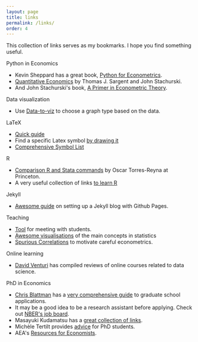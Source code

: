 ```yaml
---
layout: page
title: links
permalink: /links/
order: 4
---
```


This collection of links serves as my bookmarks. I hope you find something useful.

Python in Economics
- Kevin Sheppard has a great book, [Python for Econometrics](https://www.kevinsheppard.com/Python_for_Econometrics).
- [Quantitative Economics](https://lectures.quantecon.org/py/) by Thomas J. Sargent and John Stachurski.
- And John Stachurski's book, [A Primer in Econometric Theory](http://johnstachurski.net/emet.html).

Data visualization
- Use [Data-to-viz](https://www.data-to-viz.com/) to choose a graph type based on the data.

LaTeX
- [Quick guide](http://library.caltech.edu/coda/theses/latex-quickguide.pdf)
- Find a specific Latex symbol [by drawing it](http://detexify.kirelabs.org/classify.html)
- [Comprehensive Symbol List](ftp://tug.ctan.org/pub/tex-archive/info/symbols/comprehensive/symbols-letter.pdf)

R
- [Comparison R and Stata commands](http://dss.princeton.edu/training/RStata.pdf) by Oscar Torres-Reyna at Princeton.
- A very useful collection of links [to learn R](https://www.r-bloggers.com/how-to-learn-r-2/)

Jekyll
- [Awesome guide](http://jmcglone.com/guides/github-pages/) on setting up a Jekyll blog with Github Pages.

Teaching
- [Tool](https://youcanbook.me/) for meeting with students.
- [Awesome visualisations]( http://students.brown.edu/seeing-theory/index.html) of the main concepts in statistics
- [Spurious Correlations](http://www.tylervigen.com/spurious-correlations) to motivate careful econometrics.

Online learning
- [David Venturi](http://davidventuri.com/data-science-masters) has compiled reviews of online courses related to data science.

PhD in Economics
- [Chris Blattman](https://chrisblattman.com/) has a [very comprehensive guide](https://chrisblattman.com/about/contact/gradschool/) to graduate school applications.
- It may be a good idea to be a research assistant before applying. Check out [NBER's job board](http://www.nber.org/jobs/nonnberjobs.html).
- Masayuki Kudamatsu has a [great collection of links](https://sites.google.com/site/mkudamatsu/tips4economists).
- Michèle Tertilt provides [advice](http://tertilt.vwl.uni-mannheim.de/GradResources.html) for PhD students.
- AEA's [Resources for Economists](http://rfe.org/).
